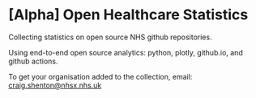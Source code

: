 # [Alpha] Open Healthcare Statistics

Collecting statistics on open source NHS github repositories.

Using end-to-end open source analytics: python, plotly, github.io, and github actions.

To get your organisation added to the collection, email: craig.shenton@nhsx.nhs.uk
